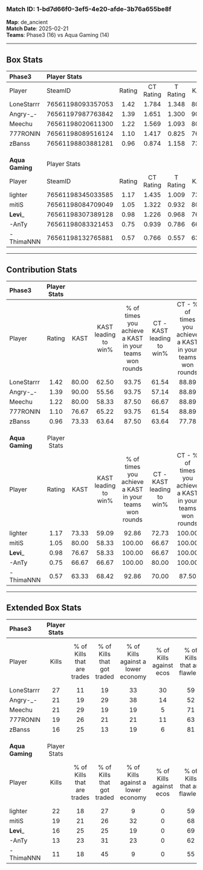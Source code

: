 ### Match ID: 1-bd7d66f0-3ef5-4e20-afde-3b76a655be8f  
**Map**: de_ancient  
**Match Date**: 2025-02-21  
**Teams**: Phase3 (16) vs Aqua Gaming (14)  

---  

## Box Stats  

| **Phase3**      | Player Stats      |        |           |          |       |      |       |         |        |      |     |
| :- | :- | :-: | :-: | :-: | :-: | :-: | :-: | :-: | :-: | :-: | :-: |
| Player          | SteamID           | Rating | CT Rating | T Rating | KAST  | ADR  | Kills | Assists | Deaths | K/D  | HS% |
| LoneStarrr      | 76561198093357053 |  1.42  |   1.784   |  1.348   | 80.00 | 93.3 |  27   |    5    |   18   | 1.50 | 70  |
| Angry-_-        | 76561197987763842 |  1.39  |   1.651   |  1.300   | 90.00 | 83.8 |  21   |   13    |   14   | 1.50 | 47  |
| Meechu          | 76561198020611300 |  1.22  |   1.569   |  1.093   | 80.00 | 77.9 |  21   |    8    |   17   | 1.24 | 47  |
| 777RONIN        | 76561198089516124 |  1.10  |   1.417   |  0.825   | 76.67 | 54.4 |  19   |    6    |   15   | 1.27 | 42  |
| zBanss          | 76561198803881281 |  0.96  |   0.874   |  1.158   | 73.33 | 58.4 |  16   |    6    |   17   | 0.94 | 12  |
|                 |                   |        |           |          |       |      |       |         |        |      |     |
|                 |                   |        |           |          |       |      |       |         |        |      |     |
|                 |                   |        |           |          |       |      |       |         |        |      |     |
| **Aqua Gaming** | Player Stats      |        |           |          |       |      |       |         |        |      |     |
| Player          | SteamID           | Rating | CT Rating | T Rating | KAST  | ADR  | Kills | Assists | Deaths | K/D  | HS% |
| lighter         | 76561198345033585 |  1.17  |   1.435   |  1.009   | 73.33 | 95.3 |  22   |    7    |   22   | 1.00 | 54  |
| mitiS           | 76561198084709049 |  1.05  |   1.322   |  0.932   | 80.00 | 52.6 |  19   |    4    |   18   | 1.06 | 47  |
| __Levi___       | 76561198307389128 |  0.98  |   1.226   |  0.968   | 76.67 | 66.6 |  16   |    2    |   18   | 0.89 | 43  |
| -AnTy           | 76561198083321453 |  0.75  |   0.939   |  0.786   | 66.67 | 64.2 |  13   |    9    |   23   | 0.57 | 38  |
| -ThimaNNN       | 76561198132765881 |  0.57  |   0.766   |  0.557   | 63.33 | 42.3 |  11   |    2    |   23   | 0.48 | 36  |
---  

## Contribution Stats  

| **Phase3**      | Player Stats |       |                      |                                                        |                           |                                                             |                          |                                                            |
| :- | :-: | :-: | :-: | :-: | :-: | :-: | :-: | :-: |
| Player          |    Rating    | KAST  | KAST leading to win% | % of times you achieve a KAST in your teams won rounds | CT - KAST leading to win% | CT - % of times you achieve a KAST in your teams won rounds | T - KAST leading to win% | T - % of times you achieve a KAST in your teams won rounds |
| LoneStarrr      |     1.42     | 80.00 |        62.50         |                         93.75                          |           61.54           |                            88.89                            |          63.64           |                           100.00                           |
| Angry-_-        |     1.39     | 90.00 |        55.56         |                         93.75                          |           57.14           |                            88.89                            |          53.85           |                           100.00                           |
| Meechu          |     1.22     | 80.00 |        58.33         |                         87.50                          |           66.67           |                            88.89                            |          50.00           |                           85.71                            |
| 777RONIN        |     1.10     | 76.67 |        65.22         |                         93.75                          |           61.54           |                            88.89                            |          70.00           |                           100.00                           |
| zBanss          |     0.96     | 73.33 |        63.64         |                         87.50                          |           63.64           |                            77.78                            |          63.64           |                           100.00                           |
|                 |              |       |                      |                                                        |                           |                                                             |                          |                                                            |
|                 |              |       |                      |                                                        |                           |                                                             |                          |                                                            |
|                 |              |       |                      |                                                        |                           |                                                             |                          |                                                            |
| **Aqua Gaming** | Player Stats |       |                      |                                                        |                           |                                                             |                          |                                                            |
| Player          |    Rating    | KAST  | KAST leading to win% | % of times you achieve a KAST in your teams won rounds | CT - KAST leading to win% | CT - % of times you achieve a KAST in your teams won rounds | T - KAST leading to win% | T - % of times you achieve a KAST in your teams won rounds |
| lighter         |     1.17     | 73.33 |        59.09         |                         92.86                          |           72.73           |                           100.00                            |          45.45           |                           83.33                            |
| mitiS           |     1.05     | 80.00 |        58.33         |                         100.00                         |           66.67           |                           100.00                            |          50.00           |                           100.00                           |
| __Levi___       |     0.98     | 76.67 |        58.33         |                         100.00                         |           66.67           |                           100.00                            |          50.00           |                           100.00                           |
| -AnTy           |     0.75     | 66.67 |        66.67         |                         100.00                         |           80.00           |                           100.00                            |          54.55           |                           100.00                           |
| -ThimaNNN       |     0.57     | 63.33 |        68.42         |                         92.86                          |           70.00           |                            87.50                            |          66.67           |                           100.00                           |
---  

## Extended Box Stats  

| **Phase3**      | Player Stats |                            |                            |                                    |                         |                              |                                 |        |                             |                                     |                          |                               |                            |
| :- | :-: | :-: | :-: | :-: | :-: | :-: | :-: | :-: | :-: | :-: | :-: | :-: | :-: |
| Player          |    Kills     | % of Kills that are trades | % of Kills that got traded | % of Kills against a lower economy | % of Kills against ecos | % of Kills that are flawless | % of Kills that are close duels | Deaths | % of Deaths that get traded | % of Deaths against a lower economy | % of Deaths against ecos | % of Deaths that are flawless | % of Deaths that are close |
| LoneStarrr      |      27      |             11             |             19             |                 33                 |           30            |              59              |                4                |   18   |             44              |                 28                  |            6             |              67               |             6              |
| Angry-_-        |      21      |             19             |             29             |                 38                 |           14            |              52              |               10                |   14   |             36              |                 21                  |            0             |              57               |             14             |
| Meechu          |      21      |             29             |             19             |                 19                 |            5            |              71              |                5                |   17   |             35              |                 24                  |            6             |              65               |             12             |
| 777RONIN        |      19      |             26             |             21             |                 21                 |           11            |              63              |                0                |   15   |             13              |                 20                  |            0             |              67               |             7              |
| zBanss          |      16      |             25             |             13             |                 19                 |            6            |              81              |                0                |   17   |             18              |                 24                  |            6             |              65               |             6              |
|                 |              |                            |                            |                                    |                         |                              |                                 |        |                             |                                     |                          |                               |                            |
|                 |              |                            |                            |                                    |                         |                              |                                 |        |                             |                                     |                          |                               |                            |
|                 |              |                            |                            |                                    |                         |                              |                                 |        |                             |                                     |                          |                               |                            |
| **Aqua Gaming** | Player Stats |                            |                            |                                    |                         |                              |                                 |        |                             |                                     |                          |                               |                            |
| Player          |    Kills     | % of Kills that are trades | % of Kills that got traded | % of Kills against a lower economy | % of Kills against ecos | % of Kills that are flawless | % of Kills that are close duels | Deaths | % of Deaths that get traded | % of Deaths against a lower economy | % of Deaths against ecos | % of Deaths that are flawless | % of Deaths that are close |
| lighter         |      22      |             18             |             27             |                 9                  |            0            |              59              |                9                |   22   |             14              |                 14                  |            0             |              59               |             5              |
| mitiS           |      19      |             21             |             26             |                 32                 |            0            |              68              |                5                |   18   |             22              |                  6                  |            0             |              67               |             0              |
| __Levi___       |      16      |             25             |             25             |                 19                 |            0            |              69              |                6                |   18   |             28              |                 11                  |            0             |              61               |             6              |
| -AnTy           |      13      |             23             |             31             |                 23                 |            0            |              62              |                8                |   23   |             22              |                 13                  |            0             |              52               |             9              |
| -ThimaNNN       |      11      |             18             |             45             |                 9                  |            0            |              55              |               18                |   23   |             17              |                  4                  |            0             |              83               |             0              |
